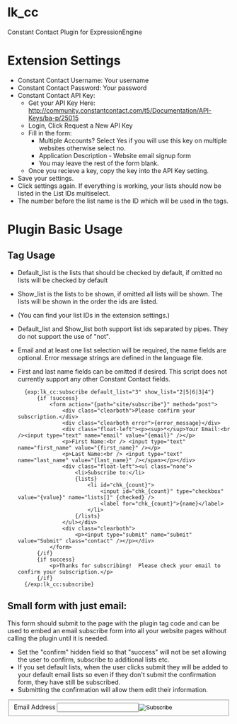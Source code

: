 lk_cc
=====

Constant Contact Plugin for ExpressionEngine

Extension Settings
=====================================================
* Constant Contact Username: Your username
* Constant Contact Password: Your password
* Constant Contact API Key:
	* Get your API Key Here: http://community.constantcontact.com/t5/Documentation/API-Keys/ba-p/25015
	* Login, Click Request a New API Key
	* Fill in the form:
		* Multiple Accounts?  Select Yes if you will use this key on multiple websites otherwise select no.
		* Application Description - Website email signup form
		* You may leave the rest of the form blank.
	* Once you recieve a key, copy the key into the API Key setting.
* Save your settings.
* Click settings again.  If everything is working, your lists should now be listed in the List IDs multiselect.
* The number before the list name is the ID which will be used in the tags.

Plugin Basic Usage
=====================================================
Tag Usage
----------------------
* Default_list is the lists that should be checked by default, if omitted no lists will be checked by default
* Show_list is the lists to be shown, if omitted all lists will be shown.  The lists will be shown in the order the ids are listed.
* (You can find your list IDs in the extension settings.)
* Default_list and Show_list both support list ids separated by pipes.  They do not support the use of "not".
* Email and at least one list selection will be required, the name fields are optional.  Error message strings are defined in the language file.
* First and last name fields can be omitted if desired.  This script does not currently support any other Constant Contact fields.

		{exp:lk_cc:subscribe default_list="3" show_list="2|5|6|3|4"}
			{if !success}
				<form action="{path="site/subscribe"}" method="post">
					<div class="clearboth">Please confirm your subscription.</div>
					<div class="clearboth error">{error_message}</div>
					<div class="float-left"><p><sup>*</sup>Your Email:<br /><input type="text" name="email" value="{email}" /></p>
					<p>First Name:<br /> <input type="text" name="first_name" value="{first_name}" /></p>
					<p>Last Name:<br /> <input type="text" name="last_name" value="{last_name}" /></span></p></div>
					<div class="float-left"><ul class="none">
						<li>Subscribe to:</li>
						{lists}
							<li id="chk_{count}">
								<input id="chk_{count}" type="checkbox" value="{value}" name="lists[]" {checked} /> 
								<label for="chk_{count}">{name}</label>
							</li>
						{/lists}
					</ul></div>
					<div class="clearboth">
						<p><input type="submit" name="submit" value="Submit" class="contact" /></p></div>
				</form>
			{/if}
			{if success}
				<p>Thanks for subscribing!  Please check your email to confirm your subscription.</p>
			{/if}
		{/exp:lk_cc:subscribe}
		
Small form with just email:
--------------------------------------------
This form should submit to the page with the plugin tag code and can be used to embed an email subscribe form into all your website pages without calling the plugin until it is needed.
* Set the "confirm" hidden field so that "success" will not be set allowing the user to confirm, subscribe to additional lists etc.
* If you set default lists, when the user clicks submit they will be added to your default email lists so even if they don't submit the confirmation form, they have still be subscribed.
* Submitting the confirmation will allow them edit their information.

<form action="/asia/site/subscribe" target="_blank" method="post">
	<fieldset>
		<input type="hidden" name="confirm" value="confirm" />
		<label for="subscribe_email" class="screen-reader-text">Email Address</label> 
		<input type="text" value="" id="subscribe_email" name="email" /><input type="image" alt="Subscribe" src="/design/submit-button.png" value="Go" name="go" id="subscribe_image" />
	</fieldset>
</form>
